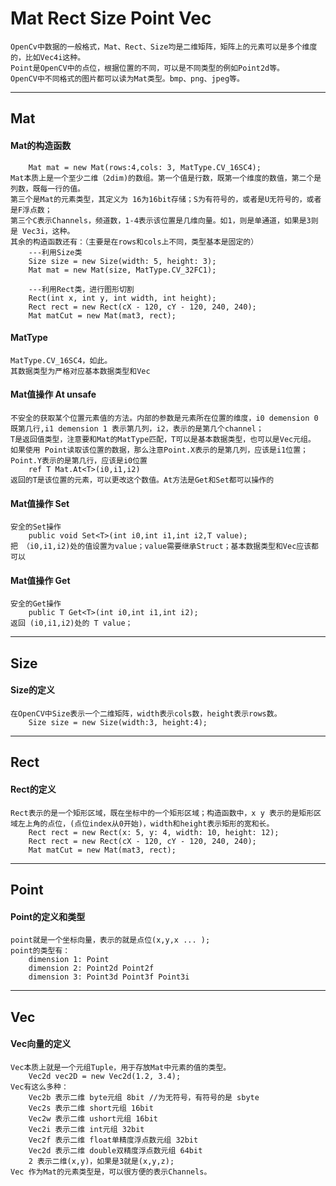 # Mat Rect Size Point Vec
    OpenCv中数据的一般格式，Mat、Rect、Size均是二维矩阵，矩阵上的元素可以是多个维度的，比如Vec4i这种。
    Point是OpenCV中的点位，根据位置的不同，可以是不同类型的例如Point2d等。
    OpenCV中不同格式的图片都可以读为Mat类型。bmp、png、jpeg等。
---
## Mat
#### Mat的构造函数
        Mat mat = new Mat(rows:4,cols: 3, MatType.CV_16SC4);
    Mat本质上是一个至少二维（2dim)的数组。第一个值是行数，既第一个维度的数值，第二个是列数，既每一行的值。
    第三个是Mat的元素类型，其定义为 16为16bit存储；S为有符号的，或者是U无符号的，或者是F浮点数；
    第三个C表示Channels，频道数，1-4表示该位置是几维向量。如1，则是单通道，如果是3则是 Vec3i，这种。
    其余的构造函数还有：（主要是在rows和cols上不同，类型基本是固定的）
        ---利用Size类
        Size size = new Size(width: 5, height: 3);
        Mat mat = new Mat(size, MatType.CV_32FC1);

        ---利用Rect类，进行图形切割
        Rect(int x, int y, int width, int height);
        Rect rect = new Rect(cX - 120, cY - 120, 240, 240);
        Mat matCut = new Mat(mat3, rect);
#### MatType
    MatType.CV_16SC4，如此。
    其数据类型为严格对应基本数据类型和Vec


#### Mat值操作 At  unsafe
    不安全的获取某个位置元素值的方法。内部的参数是元素所在位置的维度，i0 demension 0 既第几行,i1 demension 1 表示第几列，i2，表示的是第几个channel；
    T是返回值类型，注意要和Mat的MatType匹配，T可以是基本数据类型，也可以是Vec元组。
    如果使用 Point读取该位置的数据，那么注意Point.X表示的是第几列，应该是i1位置；Point.Y表示的是第几行，应该是i0位置
        ref T Mat.At<T>(i0,i1,i2)
    返回的T是该位置的元素，可以更改这个数值。At方法是Get和Set都可以操作的
#### Mat值操作 Set
    安全的Set操作
        public void Set<T>(int i0,int i1,int i2,T value);
    把 （i0,i1,i2)处的值设置为value；value需要继承Struct；基本数据类型和Vec应该都可以
#### Mat值操作 Get
    安全的Get操作
        public T Get<T>(int i0,int i1,int i2);
    返回 (i0,i1,i2)处的 T value；
    
---
## Size
#### Size的定义
    在OpenCV中Size表示一个二维矩阵，width表示cols数，height表示rows数。
        Size size = new Size(width:3, height:4);


---
## Rect
#### Rect的定义
    Rect表示的是一个矩形区域，既在坐标中的一个矩形区域；构造函数中，x y 表示的是矩形区域左上角的点位，(点位index从0开始)，width和height表示矩形的宽和长。
        Rect rect = new Rect(x: 5, y: 4, width: 10, height: 12);
        Rect rect = new Rect(cX - 120, cY - 120, 240, 240);
        Mat matCut = new Mat(mat3, rect);

---
## Point
#### Point的定义和类型
    point就是一个坐标向量，表示的就是点位(x,y,x ... );
    point的类型有：
        dimension 1: Point
        dimension 2: Point2d Point2f
        dimension 3: Point3d Point3f Point3i

---
## Vec
#### Vec向量的定义
    Vec本质上就是一个元组Tuple，用于存放Mat中元素的值的类型。  
        Vec2d vec2D = new Vec2d(1.2, 3.4);
    Vec有这么多种：
        Vec2b 表示二维 byte元组 8bit //为无符号，有符号的是 sbyte
        Vec2s 表示二维 short元组 16bit
        Vec2w 表示二维 ushort元组 16bit
        Vec2i 表示二维 int元组 32bit
        Vec2f 表示二维 float单精度浮点数元组 32bit
        Vec2d 表示二维 double双精度浮点数元组 64bit
        2 表示二维(x,y)，如果是3就是(x,y,z);
    Vec 作为Mat的元素类型是，可以很方便的表示Channels。
